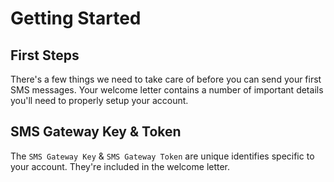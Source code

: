 # Getting Started

## First Steps

There's a few things we need to take care of before you can send your first SMS messages. Your welcome letter contains a number of important details you'll need to properly setup your account.

## SMS Gateway Key & Token

The `SMS Gateway Key` & `SMS Gateway Token` are unique identifies specific to your account. They're included in the welcome letter.
